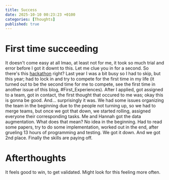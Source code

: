 ```yaml
---
title: Success
date: 2025-10-10 00:23:23 +0100
categories: [Thoughts]
published: true
---
```


# First time succeeding

It doesn't come easy at all lmao, at least not for me, it took so much trial and error before I got it downt to this. Let me clue you in for a second. So there's this [hackathon](https://www.br41n.io/) right? Last year I was a bit busy so I had to skip, but this year; had to lock in and try to compete for the first time in my life (it turned out to be the second time for me to compete, see the first time in another issue of this blog, #First_Experiences). After I applied, got assigned to a team, got in contact, the first thought that occured to me was; okay this is gonna be good. And... surprisingly it was. We had some issues organizing the team in the beginning due to the people not turning up, so we had to merge teams, but once we got that down, we started rolling, assigned everyone their corresponding tasks. Me and Hannah got the data augmentation. What does that mean? No idea in the beginning. Had to read some papers, try to do some implementation, worked out in the end, after grueling 13 hours of programming and testing. We got it down. And we got 2nd place. Finally the skills are paying off. 

# Afterthoughts

It feels good to win, to get validated. Might look for this feeling more often.
